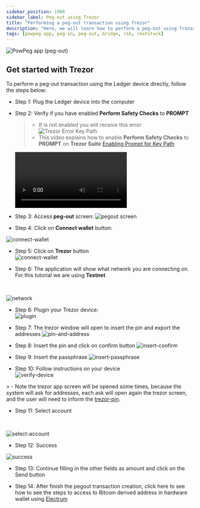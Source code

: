 ```yaml
---
sidebar_position: 1900
sidebar_label: Peg-out using Trezor
title: "Performing a peg-out transaction using Trezor"
description: "Here, we will learn how to perform a peg-out using Trezor."
tags: [powpeg app, peg-in, peg-out, bridge, rsk, rootstock]
---
```


![PowPeg app (peg-out)](/img/resources/powpeg/pegout.gif)

## Get started with Trezor

To perform a peg-out transaction using the Ledger device directly, follow the steps below:

* Step 1: Plug the Ledger device into the computer

* Step 2: Verify if you have enabled **Perform Safety Checks** to **PROMPT**

    > - If is not enabled you will receive this error ![Trezor Error Key Path](/img/resources/powpeg/trezor-error.png) 
    > - This video explains how to enable **Perform Safety Checks** to **PROMPT** on **Trezor Suite** [Enabling Prompt for Key Path](/img/resources/powpeg/trezor-error-fixed.mp4) 
    <Video url="/img/resources/powpeg/trezor-error-fixed.mp4" thumbnail="/img/resources/powpeg/trezor-error.png" />


* Step 3: Access **peg-out** screen:
![pegout screen](/img/resources/powpeg/pegout-button.png)

* Step 4: Click on **Connect wallet** button:

![connect-wallet](/img/resources/powpeg/pegout-ledger-trezor-connection.png)

* Step 5: Click on **Trezor** button<br/>
![connect-wallet](/img/resources/powpeg/using-hd-wallets/trezor.png)

* Step 6: The application will show what network you are connecting on. For this tutorial we are using **Testnet** 

<br/>

![network](/img/resources/powpeg/using-hd-wallets/network.png)

* Step 6: Plugin your Trezor device:<br/>
![plugin](/img/resources/powpeg/using-hd-wallets/plugin.png)

* Step 7: The trezor window will open to insert the pin and export the addresses
![pin-and-address](/img/resources/powpeg/using-hd-wallets/pin-and-address.png)

* Step 8: Insert the pin and click on confirm button
![insert-confirm](/img/resources/powpeg/using-hd-wallets/insert-confirm.png)

* Step 9: Insert the passphrase
![insert-passphrase](/img/resources/powpeg/using-hd-wallets/pass.png)

* Step 10: Follow instructions on your device <br/>
![verify-device](/img/resources/powpeg/using-hd-wallets/follow-device.png)

​> - Note the trezor app screen will be opened some times, because the system will ask for addresses, each ask will open again the trezor screen, and the user will need to inform the [trezor-pin](/img/resources/powpeg/using-hd-wallets/pass.png).

* Step 11: Select account 

<br/>

![select-account](/img/resources/powpeg/using-hd-wallets/trezor-select-account.png)

* Step 12: Success

![success](/img/resources/powpeg/using-hd-wallets/trezor-sucess.png)

* Step 13: Continue filling in the other fields as amount and click on the Send button

* Step 14: After finish the pegout transaction creation, click here to see how to see the steps to access to Bitcoin derived address in hardware wallet using [Electrum](/resources/guides/powpeg-app/pegout/deriving-electrum)
